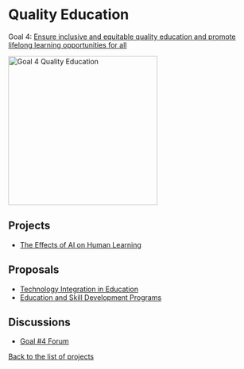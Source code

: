 # Quality Education

[un_sdg_link]: https://sdgs.un.org/goals/goal4

Goal 4: [Ensure inclusive and equitable quality education and promote lifelong learning opportunities for all][un_sdg_link]

[<img src="../images/sdgs/E-WEB-Goal-04.png" alt="Goal 4 Quality Education" width="300">][un_sdg_link]

## Projects

- [The Effects of AI on Human Learning](../projects/ai_on_human_learning.md)

## Proposals

- [Technology Integration in Education](../proposals/technology_education.md)
- [Education and Skill Development Programs](../proposals/education_skill_dev.md)

## Discussions

[goal4_sdg_link]:https://github.com/Project-Resilience/platform/discussions/26

- [Goal #4 Forum][goal4_sdg_link]

[Back to the list of projects](../README.md)
